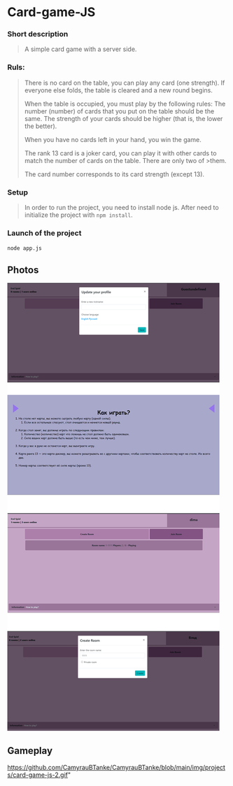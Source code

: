# Card-game-JS
### Short description
>A simple card game with a server side.

### Ruls:
>There is no card on the table, you can play any card (one strength).
>If everyone else folds, the table is cleared and a new round begins.
>
>When the table is occupied, you must play by the following rules:
>The number (number) of cards that you put on the table should be the same.
>The strength of your cards should be higher (that is, the lower the better).
>
>When you have no cards left in your hand, you win the game.
>
>The rank 13 card is a joker card, you can play it with other cards to match the number of cards on the table. There are only two of >them.
>
>The card number corresponds to its card strength (except 13).

### Setup

>In order to run the project, you need to install node js. After need to initialize the project with `npm install`.

### Launch of the project
```
node app.js
```
## Photos
<img src="https://github.com/CamyrauBTanke/CamyrauBTanke/blob/main/img/projects/card-game-js-1.png">

## Gameplay
https://github.com/CamyrauBTanke/CamyrauBTanke/blob/main/img/projects/card-game-js-2.gif"